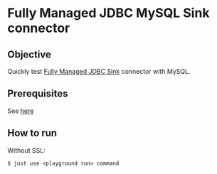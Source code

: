 # Fully Managed JDBC MySQL Sink connector



## Objective

Quickly test [Fully Managed JDBC Sink](https://docs.confluent.io/cloud/current/connectors/cc-mysql-sink.html) connector with MySQL.

## Prerequisites

See [here](https://kafka-docker-playground.io/#/how-to-use?id=%f0%9f%8c%a4%ef%b8%8f-confluent-cloud-examples)

## How to run

Without SSL:

```
$ just use <playground run> command 
```
